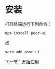 # 安装

打开终端运行下列命令：

```bash
npm install poor-ui
```

或

```bash
yarn add poor-ui
```

下一节：[开始使用](#/doc/get-started)
